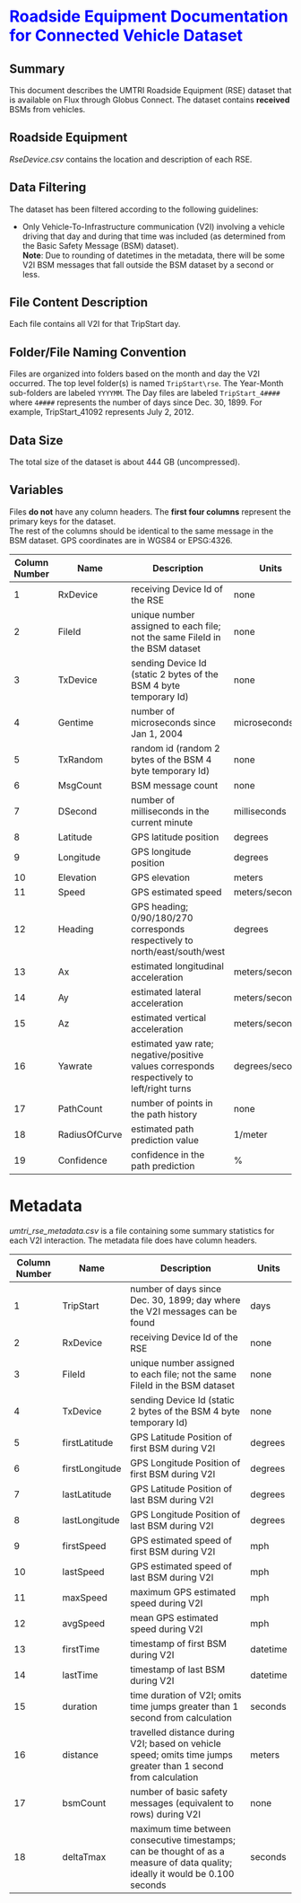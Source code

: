 # <font color='blue'>Roadside Equipment Documentation for Connected Vehicle Dataset</font>

## Summary
This document describes the UMTRI Roadside Equipment (RSE) dataset that is available on Flux through Globus Connect. The dataset contains **received** BSMs from vehicles.

## Roadside Equipment
_RseDevice.csv_ contains the location and description of each RSE.

## Data Filtering
The dataset has been filtered according to the following guidelines:
- Only Vehicle-To-Infrastructure communication (V2I) involving a vehicle driving that day and during that time was included (as determined from the Basic Safety Message (BSM) dataset).  
**Note**: Due to rounding of datetimes in the metadata, there will be some V2I BSM messages that fall outside the BSM dataset by a second or less.

## File Content Description
Each file contains all V2I for that TripStart day.

## Folder/File Naming Convention
Files are organized into folders based on the month and day the V2I occurred. The top level folder(s) is named `TripStart\rse`. The Year-Month sub-folders are labeled `YYYYMM`. The Day files are labeled `TripStart_4####` where `4####` represents the number of days since Dec. 30, 1899. For example, TripStart_41092 represents July 2, 2012. 

## Data Size
The total size of the dataset is about 444 GB (uncompressed).

## Variables
Files **do not** have any column headers.
The **first four columns** represent the primary keys for the dataset.  
The rest of the columns should be identical to the same message in the BSM dataset.
GPS coordinates are in WGS84 or EPSG:4326. 

Column Number|Name|Description|Units
---|---|---|---
1|RxDevice|receiving Device Id of the RSE|none  
2|FileId|unique number assigned to each file; not the same FileId in the BSM dataset|none
3|TxDevice|sending Device Id (static 2 bytes of the BSM 4 byte temporary Id)|none
4|Gentime|number of microseconds since Jan 1, 2004|microseconds  
5|TxRandom|random id  (random 2 bytes of the BSM 4 byte temporary Id)|none
6|MsgCount|BSM message count|none
7|DSecond|number of milliseconds in the current minute|milliseconds
8|Latitude|GPS latitude position|degrees  
9|Longitude|GPS longitude position|degrees  
10|Elevation|GPS elevation|meters  
11|Speed|GPS estimated speed|meters/second  
12|Heading|GPS heading; 0/90/180/270 corresponds respectively to north/east/south/west|degrees
13|Ax|estimated longitudinal acceleration|meters/second^2  
14|Ay|estimated lateral acceleration|meters/second^2 
15|Az|estimated vertical acceleration|meters/second^2  
16|Yawrate|estimated yaw rate; negative/positive values corresponds respectively to left/right turns|degrees/second
17|PathCount|number of points in the path history|none  
18|RadiusOfCurve|estimated path prediction value|1/meter
19|Confidence|confidence in the path prediction|%  

# Metadata
*umtri_rse_metadata.csv* is a file containing some summary statistics for each V2I interaction.
The metadata file does have column headers.

Column Number|Name|Description|Units
---|---|---|---
1|TripStart|number of days since Dec. 30, 1899; day where the V2I messages can be found|days
2|RxDevice|receiving Device Id of the RSE|none
3|FileId|unique number assigned to each file; not the same FileId in the BSM dataset|none
4|TxDevice|sending Device Id (static 2 bytes of the BSM 4 byte temporary Id)|none
5|firstLatitude|GPS Latitude Position of first BSM during V2I|degrees
6|firstLongitude|GPS Longitude Position of first BSM during V2I|degrees
7|lastLatitude|GPS Latitude Position of last BSM during V2I|degrees
8|lastLongitude|GPS Longitude Position of last BSM during V2I|degrees
9|firstSpeed|GPS estimated speed of first BSM during V2I|mph
10|lastSpeed|GPS estimated speed of last BSM during V2I|mph
11|maxSpeed|maximum GPS estimated speed during V2I|mph
12|avgSpeed|mean GPS estimated speed during V2I|mph
13|firstTime|timestamp of first BSM during V2I|datetime
14|lastTime|timestamp of last BSM during V2I|datetime
15|duration|time duration of V2I; omits time jumps greater than 1 second from calculation|seconds
16|distance|travelled distance during V2I; based on vehicle speed; omits time jumps greater than 1 second from calculation|meters
17|bsmCount|number of basic safety messages (equivalent to rows) during V2I|none
18|deltaTmax|maximum time between consecutive timestamps; can be thought of as a measure of data quality; ideally it would be 0.100 seconds|seconds
